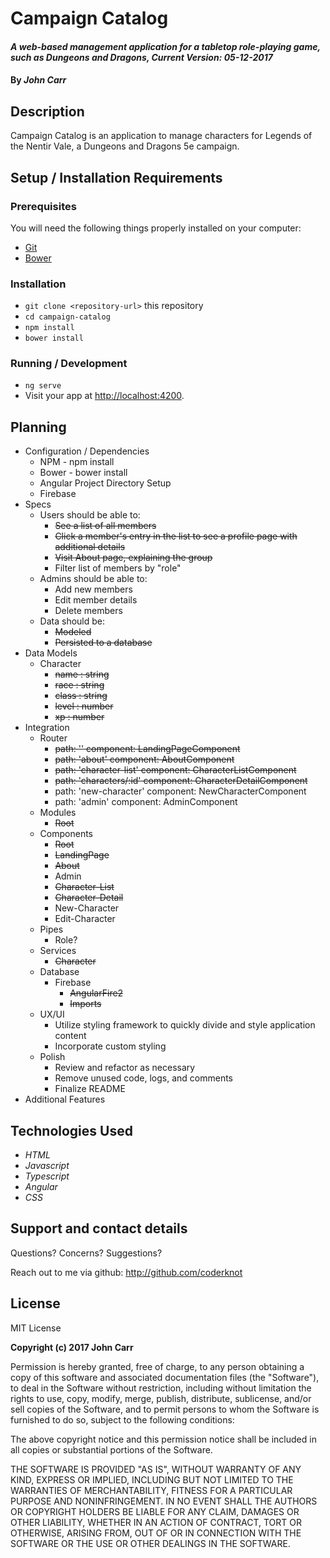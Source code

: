 # Campaign Catalog

#### _A web-based management application for a tabletop role-playing game, such as Dungeons and Dragons, Current Version: 05-12-2017_

#### By _**John Carr**_

## Description
Campaign Catalog is an application to manage characters for Legends of the Nentir Vale, a Dungeons and Dragons 5e campaign.

## Setup / Installation Requirements

### Prerequisites

You will need the following things properly installed on your computer:

* [Git](https://git-scm.com/)
* [Bower](https://bower.io/)

### Installation

* `git clone <repository-url>` this repository
* `cd campaign-catalog`
* `npm install`
* `bower install`

### Running / Development

* `ng serve`
* Visit your app at [http://localhost:4200](http://localhost:4200).

## Planning

  * Configuration / Dependencies
    * NPM - npm install
    * Bower - bower install
    * Angular Project Directory Setup
    * Firebase
  * Specs
    * Users should be able to:
      * ~~See a list of all members~~
      * ~~Click a member's entry in the list to see a profile page with additional details~~
      * ~~Visit About page, explaining the group~~
      * Filter list of members by "role"
    * Admins should be able to:
      * Add new members
      * Edit member details
      * Delete members
    * Data should be:
      * ~~Modeled~~
      * ~~Persisted to a database~~
  * Data Models
    * Character
      * ~~name : string~~
      * ~~race : string~~
      * ~~class : string~~
      * ~~level : number~~
      * ~~xp : number~~
  * Integration
    * Router
      * ~~path: '' component: LandingPageComponent~~
      * ~~path: 'about' component: AboutComponent~~
      * ~~path: 'character-list' component: CharacterListComponent~~
      * ~~path: 'characters/:id' component: CharacterDetailComponent~~
      * path: 'new-character' component: NewCharacterComponent
      * path: 'admin' component: AdminComponent
    * Modules
      * ~~Root~~
    * Components
      * ~~Root~~
      * ~~LandingPage~~
      * ~~About~~
      * Admin
      * ~~Character-List~~
      * ~~Character-Detail~~
      * New-Character
      * Edit-Character
    * Pipes
      * Role?
    * Services
      * ~~Character~~
    * Database
      * Firebase
        * ~~AngularFire2~~
        * ~~Imports~~
    * UX/UI
      * Utilize styling framework to quickly divide and style application content
      * Incorporate custom styling
    * Polish
      * Review and refactor as necessary
      * Remove unused code, logs, and comments
      * Finalize README
  * Additional Features

## Technologies Used
* _HTML_
* _Javascript_
* _Typescript_
* _Angular_
* _CSS_

## Support and contact details
Questions? Concerns? Suggestions?

Reach out to me via github:
<http://github.com/coderknot>

## License

MIT License

__Copyright (c) 2017 John Carr__

Permission is hereby granted, free of charge, to any person obtaining a copy of this software and associated documentation files (the "Software"), to deal in the Software without restriction, including without limitation the rights to use, copy, modify, merge, publish, distribute, sublicense, and/or sell copies of the Software, and to permit persons to whom the Software is furnished to do so, subject to the following conditions:

The above copyright notice and this permission notice shall be included in all copies or substantial portions of the Software.

THE SOFTWARE IS PROVIDED "AS IS", WITHOUT WARRANTY OF ANY KIND, EXPRESS OR IMPLIED, INCLUDING BUT NOT LIMITED TO THE WARRANTIES OF MERCHANTABILITY, FITNESS FOR A PARTICULAR PURPOSE AND NONINFRINGEMENT. IN NO EVENT SHALL THE AUTHORS OR COPYRIGHT HOLDERS BE LIABLE FOR ANY CLAIM, DAMAGES OR OTHER LIABILITY, WHETHER IN AN ACTION OF CONTRACT, TORT OR OTHERWISE, ARISING FROM, OUT OF OR IN CONNECTION WITH THE SOFTWARE OR THE USE OR OTHER DEALINGS IN THE SOFTWARE.
